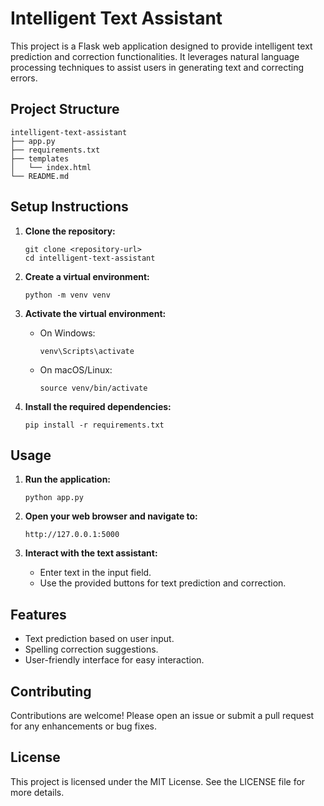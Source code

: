 # Intelligent Text Assistant

This project is a Flask web application designed to provide intelligent text prediction and correction functionalities. It leverages natural language processing techniques to assist users in generating text and correcting errors.

## Project Structure

```
intelligent-text-assistant
├── app.py
├── requirements.txt
├── templates
│   └── index.html
└── README.md
```

## Setup Instructions

1. **Clone the repository:**
   ```
   git clone <repository-url>
   cd intelligent-text-assistant
   ```

2. **Create a virtual environment:**
   ```
   python -m venv venv
   ```

3. **Activate the virtual environment:**
   - On Windows:
     ```
     venv\Scripts\activate
     ```
   - On macOS/Linux:
     ```
     source venv/bin/activate
     ```

4. **Install the required dependencies:**
   ```
   pip install -r requirements.txt
   ```

## Usage

1. **Run the application:**
   ```
   python app.py
   ```

2. **Open your web browser and navigate to:**
   ```
   http://127.0.0.1:5000
   ```

3. **Interact with the text assistant:**
   - Enter text in the input field.
   - Use the provided buttons for text prediction and correction.

## Features

- Text prediction based on user input.
- Spelling correction suggestions.
- User-friendly interface for easy interaction.

## Contributing

Contributions are welcome! Please open an issue or submit a pull request for any enhancements or bug fixes.

## License

This project is licensed under the MIT License. See the LICENSE file for more details.